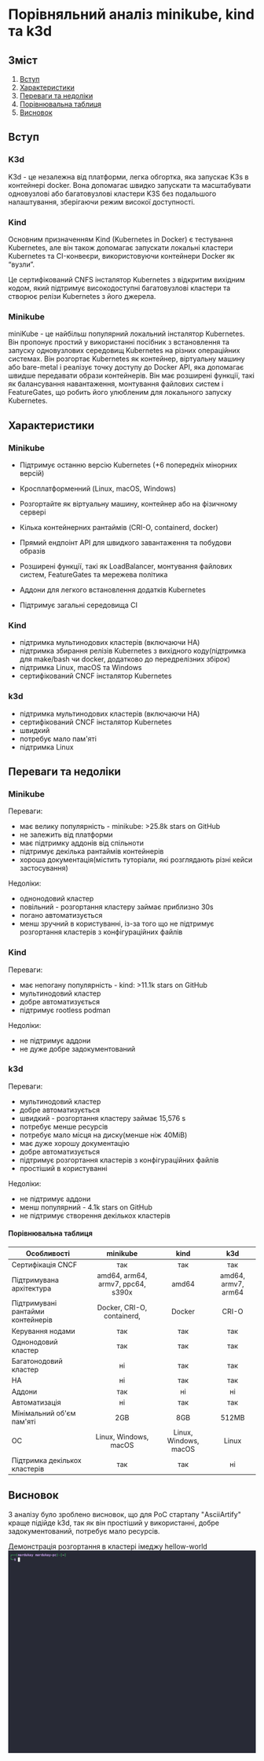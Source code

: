 # Порівняльний аналіз minikube, kind та k3d

## Зміст
1. [Вступ](#вступ)
2. [Характеристики](#Характеристики)
3. [Переваги та недоліки](#Переваги-та-недоліки)
4. [Порівнювальна таблиця](#Порівнювальна-таблиця)
5. [Висновок](#Висновок)




## Вступ ##

### K3d ###
K3d - це незалежна від платформи, легка обгортка, яка запускає K3s в контейнері docker. Вона допомагає швидко запускати та масштабувати одновузлові або багатовузлові кластери K3S без подальшого налаштування, зберігаючи режим високої доступності.
### Kind ###
Основним призначенням Kind (Kubernetes in Docker) є тестування Kubernetes, але він також допомагає запускати локальні кластери Kubernetes та CI-конвеєри, використовуючи контейнери Docker як “вузли”.

Це сертифікований CNFS інсталятор Kubernetes з відкритим вихідним кодом, який підтримує високодоступні багатовузлові кластери та створює релізи Kubernetes з його джерела.

### Minikube ###
miniKube - це найбільш популярний локальний інсталятор Kubernetes. Він пропонує простий у використанні посібник з встановлення та запуску одновузлових середовищ Kubernetes на різних операційних системах. Він розгортає Kubernetes як контейнер, віртуальну машину або bare-metal і реалізує точку доступу до Docker API, яка допомагає швидше передавати образи контейнерів. Він має розширені функції, такі як балансування навантаження, монтування файлових систем і FeatureGates, що робить його улюбленим для локального запуску Kubernetes.

## Характеристики

### Minikube

- Підтримує останню версію Kubernetes (+6 попередніх мінорних версій)

- Кросплатформенний (Linux, macOS, Windows) 

- Розгортайте як віртуальну машину, контейнер або на фізичному сервері 

- Кілька контейнерних рантаймів (CRI-O, containerd, docker)

- Прямий ендпоінт API для швидкого завантаження та побудови образів

- Розширені функції, такі як LoadBalancer, монтування файлових систем, FeatureGates та мережева політика

- Аддони для легкого встановлення додатків Kubernetes

- Підтримує загальні середовища CI

  

### Kind

- підтримка мультинодових кластерів (включаючи HA)
-  підтримка збирання релізів Kubernetes з вихідного коду(підтримка для make/bash чи docker, додатково до передрелізних збірок)
- підтримка Linux, macOS та Windows
- сертифікований CNCF інсталятор Kubernetes



### k3d 

- підтримка мультинодових кластерів (включаючи HA)
- сертифікований CNCF інсталятор Kubernetes
- швидкий
- потребує мало пам'яті
- підтримка Linux

## Переваги та недоліки

### Minikube

Переваги:

- має велику популярність - minikube: >25.8k stars on GitHub
- не залежить від платформи
- має підтримку аддонів від спільноти
- підтримує декілька рантаймів контейнерів
- хороша документація(містить туторіали, які розглядають різні кейси застосування)

Недоліки:

- однонодовий кластер
- повільний - розгортання кластеру займає приблизно 30s
- погано автоматизується
- менш зручний в користуванні, із-за того що не підтримує розгортання кластерів з конфігураційних файлів



### Kind

Переваги:

- має непогану популярність  - kind: >11.1k stars on GitHub
- мультинодовий кластер
- добре автоматизується
- підтримує rootless podman

Недоліки:

- не підтримує аддони
- не дуже добре задокументований



### k3d

Переваги:

- мультинодовий кластер
- добре автоматизується
- швидкий - розгортання кластеру займає 15,576 s
- потребує менше ресурсів
- потребує мало місця на диску(менше ніж 40MiB)
- має дуже хорошу документацію
- добре автоматизується
- підтримує розгортання кластерів з конфігураційних файлів
- простіший в користуванні

Недоліки:

- не підтримує аддони
- менш популярний  - 4.1k stars on GitHub
- не підтримує створення декількох кластерів



#### Порівнювальна таблиця

| Особливості                       |             minikube              |         kind          |         k3d         |
| --------------------------------- | :-------------------------------: | :-------------------: | :-----------------: |
| Сертифікація CNCF                 |                так                |          так          |         так         |
| Підтримувана архітектура          | amd64, arm64, armv7, ppc64, s390x |         amd64         | amd64, armv7, arm64 |
| Підтримувані рантайми контейнерів |    Docker, CRI-O, containerd,     |        Docker         |        CRI-O        |
| Керування нодами                  |                так                |          так          |         так         |
| Однонодовий кластер               |                так                |          так          |         так         |
| Багатонодовий кластер             |                ні                 |          так          |         так         |
| HA                                |                ні                 |          так          |         так         |
| Аддони                            |                так                |          ні           |         ні          |
| Автоматизація                     |                ні                 |          так          |         так         |
| Мінімальний об'єм пам'яті         |                2GB                |          8GB          |        512MB        |
| ОС                                |       Linux, Windows, macOS       | Linux, Windows, macOS |        Linux        |
| Підтримка декількох кластерів     |                так                |          так          |         ні          |

## Висновок

З аналізу було зроблено висновок, що для PoC стартапу "AsciiArtify" краще підійде k3d, так як він простіший у використанні, добре задокументований, потребує мало ресурсів. 

Демонстрація розгортання в кластері імеджу hellow-world
![alt-text](https://github.com/Mardukay/AsciiArtify/blob/main/doc/assets/demo.gif)


